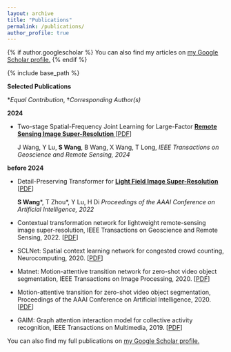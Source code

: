 ```yaml
---
layout: archive
title: "Publications"
permalink: /publications/
author_profile: true
---
```

{% if author.googlescholar %}
  You can also find my articles on <u><a href="{{author.googlescholar}}">my Google Scholar profile</a>.</u>
{% endif %}


{% include base_path %}


**Selected Publications**

*_Equal Contribution_, †_Corresponding Author(s)_

**2024**

* Two-stage Spatial-Frequency Joint Learning for Large-Factor <u> **Remote Sensing Image Super-Resolution** </u>  [[PDF](http://academicpages.github.io/files/paper1.pdf)]

  J Wang, Y Lu, **S Wang**, B Wang, X Wang, T Long, _IEEE Transactions on Geoscience and Remote Sensing, 2024_ 
 
**before 2024**

* Detail-Preserving Transformer for <u>**Light Field Image Super-Resolution**</u> [[PDF](http://academicpages.github.io/files/paper2.pdf)]
  
  **S Wang***, T Zhou*, Y Lu, H Di  _Proceedings of the AAAI Conference on Artificial Intelligence, 2022_

* Contextual transformation network for lightweight remote-sensing image super-resolution, IEEE Transactions on Geoscience and Remote Sensing, 2022. [[PDF](http://academicpages.github.io/files/paper3.pdf)]
* SCLNet: Spatial context learning network for congested crowd counting, Neurocomputing, 2020. [[PDF](http://academicpages.github.io/files/paper4.pdf)]
* Matnet: Motion-attentive transition network for zero-shot video object segmentation, IEEE Transactions on Image Processing, 2020. [[PDF](http://academicpages.github.io/files/paper5.pdf)]
* Motion-attentive transition for zero-shot video object segmentation, Proceedings of the AAAI Conference on Artificial Intelligence, 2020. [[PDF](http://academicpages.github.io/files/paper6.pdf)]
* GAIM: Graph attention interaction model for collective activity recognition, IEEE Transactions on Multimedia, 2019. [[PDF](http://academicpages.github.io/files/paper7.pdf)]

You can also find my full publications on <u><a href="{{https://scholar.google.com/citations?user=XVAhrT4AAAAJ&hl=zh-CN}}">my Google Scholar profile</a>.</u>

